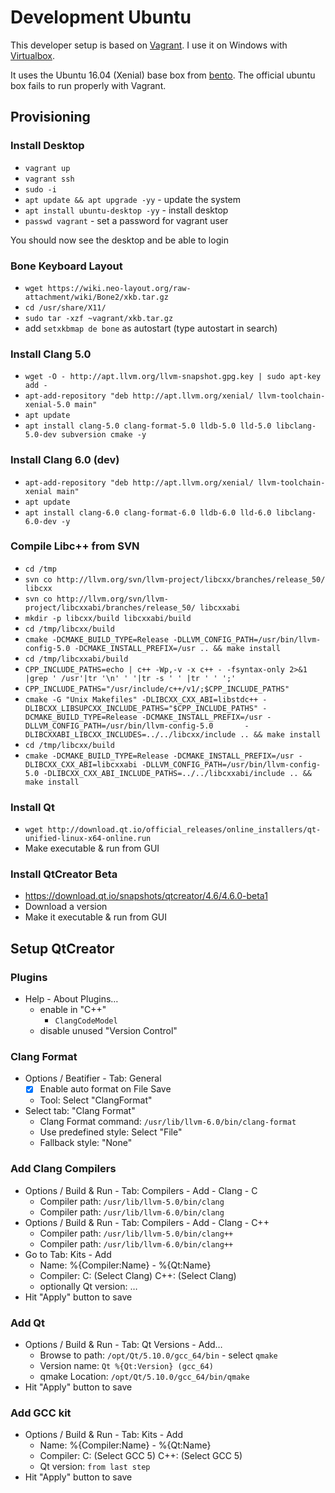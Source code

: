 # Development Ubuntu

This developer setup is based on [Vagrant](https://www.vagrantup.com/).
I use it on Windows with [Virtualbox](https://www.virtualbox.org/).

It uses the Ubuntu 16.04 (Xenial) base box from [bento](https://app.vagrantup.com/bento/boxes/ubuntu-16.04). The official ubuntu box fails to run properly with Vagrant.

## Provisioning

### Install Desktop

* `vagrant up`
* `vagrant ssh`
* `sudo -i`
* `apt update && apt upgrade -yy` - update the system
* `apt install ubuntu-desktop -yy` - install desktop
* `passwd vagrant` - set a password for vagrant user

You should now see the desktop and be able to login

### Bone Keyboard Layout

* `wget https://wiki.neo-layout.org/raw-attachment/wiki/Bone2/xkb.tar.gz`
* `cd /usr/share/X11/`
* `sudo tar -xzf ~vagrant/xkb.tar.gz`
* add `setxkbmap de bone` as autostart (type autostart in search)

### Install Clang 5.0

* `wget -O - http://apt.llvm.org/llvm-snapshot.gpg.key | sudo apt-key add -`
* `apt-add-repository "deb http://apt.llvm.org/xenial/ llvm-toolchain-xenial-5.0 main"`
* `apt update`
* `apt install clang-5.0 clang-format-5.0 lldb-5.0 lld-5.0 libclang-5.0-dev subversion cmake -y`

### Install Clang 6.0 (dev)

* `apt-add-repository "deb http://apt.llvm.org/xenial/ llvm-toolchain-xenial main"`
* `apt update`
* `apt install clang-6.0 clang-format-6.0 lldb-6.0 lld-6.0 libclang-6.0-dev -y`

### Compile Libc++ from SVN

* `cd /tmp`
* `svn co http://llvm.org/svn/llvm-project/libcxx/branches/release_50/ libcxx`
* `svn co http://llvm.org/svn/llvm-project/libcxxabi/branches/release_50/ libcxxabi`
* `mkdir -p libcxx/build libcxxabi/build`
* `cd /tmp/libcxx/build`
* `cmake -DCMAKE_BUILD_TYPE=Release -DLLVM_CONFIG_PATH=/usr/bin/llvm-config-5.0 -DCMAKE_INSTALL_PREFIX=/usr .. && make install`
* `cd /tmp/libcxxabi/build`
* `CPP_INCLUDE_PATHS=echo | c++ -Wp,-v -x c++ - -fsyntax-only 2>&1   |grep ' /usr'|tr '\n' ' '|tr -s ' ' |tr ' ' ';'`
* `CPP_INCLUDE_PATHS="/usr/include/c++/v1/;$CPP_INCLUDE_PATHS"`
* `cmake -G "Unix Makefiles" -DLIBCXX_CXX_ABI=libstdc++ -DLIBCXX_LIBSUPCXX_INCLUDE_PATHS="$CPP_INCLUDE_PATHS" -DCMAKE_BUILD_TYPE=Release -DCMAKE_INSTALL_PREFIX=/usr -DLLVM_CONFIG_PATH=/usr/bin/llvm-config-5.0       -DLIBCXXABI_LIBCXX_INCLUDES=../../libcxx/include .. && make install`
* `cd /tmp/libcxx/build`
* `cmake -DCMAKE_BUILD_TYPE=Release -DCMAKE_INSTALL_PREFIX=/usr -DLIBCXX_CXX_ABI=libcxxabi -DLLVM_CONFIG_PATH=/usr/bin/llvm-config-5.0 -DLIBCXX_CXX_ABI_INCLUDE_PATHS=../../libcxxabi/include .. && make install`

### Install Qt

* `wget http://download.qt.io/official_releases/online_installers/qt-unified-linux-x64-online.run`
* Make executable & run from GUI

### Install QtCreator Beta

* https://download.qt.io/snapshots/qtcreator/4.6/4.6.0-beta1
* Download a version
* Make it executable & run from GUI

## Setup QtCreator

### Plugins

* Help - About Plugins…
  * enable in "C++"
    * `ClangCodeModel`
  * disable unused "Version Control"

### Clang Format

* Options / Beatifier - Tab: General
  * [x] Enable auto format on File Save
  * Tool: Select "ClangFormat"
* Select tab: "Clang Format"
  * Clang Format command: `/usr/lib/llvm-6.0/bin/clang-format`
  * Use predefined style: Select "File"
  * Fallback style: "None"

### Add Clang Compilers

* Options / Build & Run - Tab: Compilers - Add - Clang - C
  * Compiler path: `/usr/lib/llvm-5.0/bin/clang`
  * Compiler path: `/usr/lib/llvm-6.0/bin/clang`
* Options / Build & Run - Tab: Compilers - Add - Clang - C++
  * Compiler path: `/usr/lib/llvm-5.0/bin/clang++`
  * Compiler path: `/usr/lib/llvm-6.0/bin/clang++`
* Go to Tab: Kits - Add
  * Name: %{Compiler:Name} - %{Qt:Name}
  * Compiler: C: (Select Clang) C++: (Select Clang)
  * optionally Qt version: …
* Hit "Apply" button to save

### Add Qt

* Options / Build & Run - Tab: Qt Versions - Add…
  * Browse to path: `/opt/Qt/5.10.0/gcc_64/bin` - select `qmake`
  * Version name: `Qt %{Qt:Version} (gcc_64)`
  * qmake Location: `/opt/Qt/5.10.0/gcc_64/bin/qmake`
* Hit "Apply" button to save

### Add GCC kit

* Options / Build & Run - Tab: Kits - Add
  * Name: %{Compiler:Name} - %{Qt:Name}
  * Compiler: C: (Select GCC 5) C++: (Select GCC 5)
  * Qt version: `from last step`
* Hit "Apply" button to save
